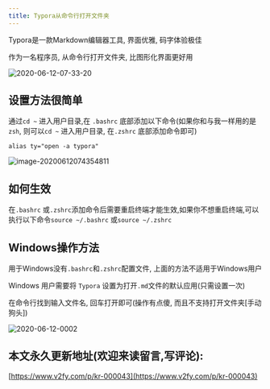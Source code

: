 ```yaml
---
title: Typora从命令行打开文件夹
---
```




Typora是一款Markdown编辑器工具, 界面优雅, 码字体验极佳

作为一名程序员, 从命令行打开文件夹, 比图形化界面更好用

![2020-06-12-07-33-20](https://www.v2fy.com/asset/0i/kr-000043.assets/2020-06-12-07-33-20.gif)



## 设置方法很简单



通过`cd ~` 进入用户目录,在 `.bashrc` 底部添加以下命令(如果你和与我一样用的是 `zsh`, 则可以`cd ~` 进入用户目录, 在`.zshrc` 底部添加命令即可)

```
alias ty="open -a typora"
```

![image-20200612074354811](https://www.v2fy.com/asset/0i/kr-000043.assets/image-20200612074354811.png)



## 如何生效

在`.bashrc` 或`.zshrc`添加命令后需要重启终端才能生效,如果你不想重启终端,可以执行以下命令`source ~/.bashrc` 或`source ~/.zshrc`



## Windows操作方法

用于Windows没有`.bashrc`和`.zshrc`配置文件, 上面的方法不适用于Windows用户

Windows 用户需要将 `Typora` 设置为打开`.md`文件的默认应用(只需设置一次)

在命令行找到输入文件名, 回车打开即可(操作有点傻, 而且不支持打开文件夹[手动狗头])



![2020-06-12-0002](https://www.v2fy.com/asset/0i/kr-000043.assets/2020-06-12-0002.gif)


## 本文永久更新地址(欢迎来读留言,写评论):

[https://www.v2fy.com/p/kr-000043](https://www.v2fy.com/p/kr-000043)
